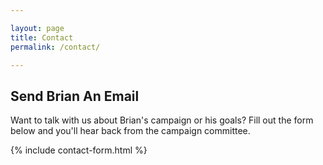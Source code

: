 ```yaml
---

layout: page
title: Contact
permalink: /contact/

---
```


## Send Brian An Email

Want to talk with us about Brian's campaign or his goals? Fill out the form below and you'll hear back from the campaign committee. 

{% include contact-form.html %} 